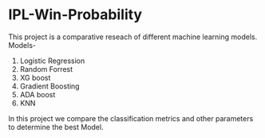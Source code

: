 # IPL-Win-Probability

This project is a comparative reseach of different machine learning models.
Models-
1. Logistic Regression
2. Random Forrest
3. XG boost
4. Gradient Boosting
5. ADA boost
6. KNN

In this project we compare the classification metrics and other parameters to determine the best Model.

